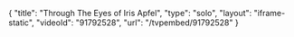 {
    "title": "Through The Eyes of Iris Apfel",
    "type": "solo",
    "layout": "iframe-static",
    "videoId": "91792528",
    "url": "\/tvpembed\/91792528"
}